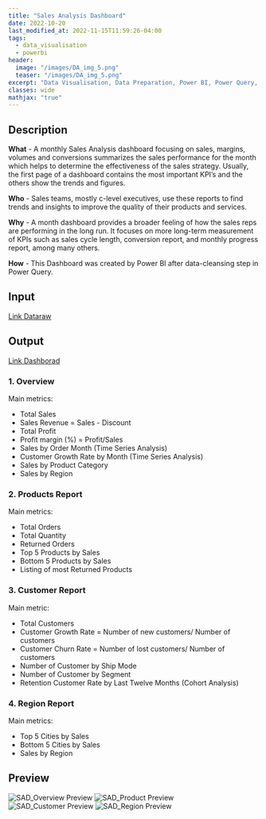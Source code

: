 ```yaml
---
title: "Sales Analysis Dashboard"
date: 2022-10-20
last_modified_at: 2022-11-15T11:59:26-04:00
tags: 
  - data_visualisation
  - powerbi
header:
  image: "/images/DA_img_5.png"
  teaser: "/images/DA_img_5.png"
excerpt: "Data Visualisation, Data Preparation, Power BI, Power Query, DAX"
classes: wide
mathjax: "true"
---
```


## Description
**What** - A monthly Sales Analysis dashboard focusing on sales, margins, volumes and conversions summarizes the sales performance for the month which helps to determine the effectiveness of the sales strategy. Usually, the first page of a dashboard contains the most important KPI’s and the others  show the trends and figures.

**Who** - Sales teams, mostly c-level executives, use these reports to find trends and insights to improve the quality of their products and services. 

**Why** - A month dashboard provides a broader feeling of how the sales reps are performing in the long run. It focuses on more long-term measurement of KPIs such as sales cycle length, conversion report, and monthly progress report, among many others.

**How** - This Dashboard was created by Power BI after data-cleansing step in Power Query. 

## Input
[Link Dataraw](https://github.com/muwnawn/home/blob/master/assets/Portfolio_Sales%20and%20Finance%20Analysis/Sales%20and%20Finance%20Data%20Raw.xlsm)

## Output
[Link Dashborad](https://github.com/muwnawn/home/blob/master/assets/Portfolio_Sales%20and%20Finance%20Analysis/Sales%20Analysis%20Dashboard.pbix)

### 1. Overview 
Main metrics: 
- Total Sales
- Sales Revenue = Sales - Discount
- Total Profit
- Profit margin (%) = Profit/Sales
- Sales by Order Month (Time Series Analysis)
- Customer Growth Rate by Month (Time Series Analysis)
- Sales by Product Category
- Sales by Region

### 2. Products Report
<!-- - which products are selling the best & which items are returned -->
Main metrics: 
- Total Orders
- Total Quantity
- Returned Orders
- Top 5 Products by Sales
- Bottom 5 Products by Sales
- Listing of most Returned Products

### 3. Customer Report 
Main metric: 
- Total Customers
- Customer Growth Rate = Number of new customers/ Number of customers
- Customer Churn Rate = Number of lost customers/ Number of customers 
- Number of Customer by Ship Mode
- Number of Customer by Segment
- Retention Customer Rate by Last Twelve Months (Cohort Analysis)

### 4. Region Report
<!-- - which region are selling the best - which product, when, where (city) -->
Main metrics: 
- Top 5 Cities by Sales
- Bottom 5 Cities by Sales
- Sales by Region
<!-- - Region/Sales Representatives Performance (Cohort Analysis) -->

## Preview
<img src="{{ site.url }}{{ site.baseurl }}/assets/Portfolio_Sales and Finance Analysis/SAD_Overview.png" alt="SAD_Overview Preview">
<img src="{{ site.url }}{{ site.baseurl }}/assets/Portfolio_Sales and Finance Analysis/SAD_Product.png" alt="SAD_Product Preview">
<img src="{{ site.url }}{{ site.baseurl }}/assets/Portfolio_Sales and Finance Analysis/SAD_Customer.png" alt="SAD_Customer Preview">
<img src="{{ site.url }}{{ site.baseurl }}/assets/Portfolio_Sales and Finance Analysis/SAD_Region.png" alt="SAD_Region Preview">
